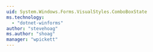 ```yaml
---
uid: System.Windows.Forms.VisualStyles.ComboBoxState
ms.technology: 
  - "dotnet-winforms"
author: "stevehoag"
ms.author: "shoag"
manager: "wpickett"
---
```

